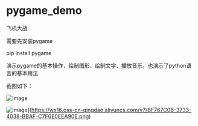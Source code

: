 # pygame_demo
飞机大战

需要先安装pygame

pip install pygame

演示pygame的基本操作，绘制图形、绘制文字、播放音乐，也演示了python语言的基本用法

截图如下：

![image](https://wx16.oss-cn-qingdao.aliyuncs.com/v7/QQ20220805-0.png)

![image](https://wx16.oss-cn-qingdao.aliyuncs.com/v7/QQ20220805-0.png)](https://wx16.oss-cn-qingdao.aliyuncs.com/v7/BF767C0B-3733-4038-BBAF-C7F6E0EEA90E.png)
